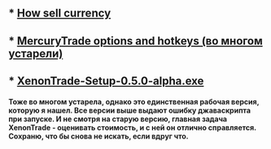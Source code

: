 ﻿## * [**How sell currency**](/other/currency%20trade.md)

## * [**MercuryTrade options and hotkeys (во многом устарели)**](/other/MercuryTrade%20options.md)

## * [**XenonTrade-Setup-0.5.0-alpha.exe**](/other/XenonTrade-Setup-0.5.0-alpha.exe)

#### Тоже во многом устарела, однако это единственная рабочая версия, которую я нашел. Все версии выше выдают ошибку джаваскрипта при запуске. И не смотря на старую версию, главная задача XenonTrade - оценивать стоимость, и с ней он отлично справляется. Сохраню, что бы снова не искать, если вдруг что.

